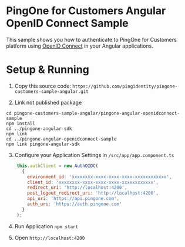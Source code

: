 # PingOne for Customers Angular OpenID Connect Sample

This sample shows you how to authenticate to PingOne for Customers platform using [OpenID Connect](http://openid.net/connect/) in your Angular applications.

# Setup & Running
1. Copy this source code: `https://github.com/pingidentity/pingone-customers-sample-angular.git`

2. Link not published package

```
cd pingone-customers-sample-angular/pingone-angular-openidconnect-sample
npm install
cd ../pingone-angular-sdk
npm link
cd ../pingone-angular-openidconnect-sample
npm link pingone-angular-sdk
```

3. Configure your Application Settings in `/src/app/app.component.ts`

```js
    this.authClient = new AuthOIDC(
      {
        environment_id: 'xxxxxxxx-xxxx-xxxx-xxxx-xxxxxxxxxxxx',
        client_id: 'xxxxxxxx-xxxx-xxxx-xxxx-xxxxxxxxxxxx',
        redirect_uri: 'http://localhost:4200',
        post_logout_redirect_uri: 'http://localhost:4200',
        api_uri: 'https://api.pingone.com',
        auth_uri: 'https://auth.pingone.com'
      }
    );
```

4. Run Application `npm start`

5. Open `http://localhost:4200`
